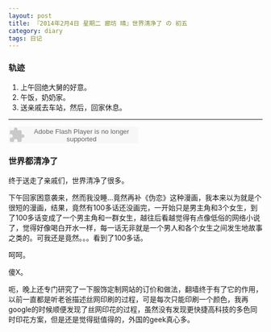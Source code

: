 ```yaml
---
layout: post
title: 『2014年2月4日 星期二 廊坊 晴』世界清净了 の 初五
category: diary
tags: 日记
---
```

### **轨迹**
1. 上午回绝大舅的好意。
2. 午饭，奶奶家。
3. 送亲戚去车站，然后，回家休息。

- - -
<embed src="http://www.xiami.com/widget/165819_1770059637/singlePlayer.swf" type="application/x-shockwave-flash" width="257" height="33" wmode="transparent">

### **世界都清净了**
终于送走了亲戚们，世界清净了很多。

下午回家困意袭来，然而我没睡...竟然再补《伪恋》这种漫画，我本来以为就是个很短的漫画，结果，竟然有100多话还没画完，一开始只是男主角和3个女生，到了100多话变成了一个男主角和一群女生，越往后看越觉得有点像低俗的网络小说了，觉得好像喝白开水一样，每一话无非就是一个男人和各个女生之间发生地故事之类的。可我还是竟然。。。看到了100多话。

呵呵。

傻X。

呃，晚上还专门研究了一下服饰定制网站的订价和做法，翻墙终于有了它的作用，以前一直都是听老爸描述丝网印刷的过程，可是每次只能印刷一个颜色，我再google的时候顺便发现了丝网印花的过程，虽然没有发现更快捷高科技的多色同时印花方案，但是还是觉得挺值得的，外国的geek真心多。